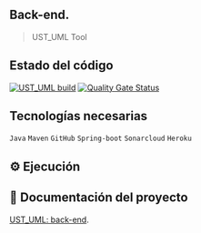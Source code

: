 ## Back-end.
> UST_UML Tool

## Estado del código
[![UST_UML build](https://github.com/USantaTecla-tool-ustUML/back-spring/actions/workflows/ci.yml/badge.svg)](https://github.com/USantaTecla-tool-ustUML/back-spring/actions)
[![Quality Gate Status](https://sonarcloud.io/api/project_badges/measure?project=USantaTecla-tool-ustUML_back-spring&metric=alert_status)](https://sonarcloud.io/dashboard?id=USantaTecla-tool-ustUML_back-spring)

## Tecnologías necesarias
`Java` `Maven` `GitHub` `Spring-boot` `Sonarcloud` `Heroku`

## :gear: Ejecución

## :book: Documentación del proyecto
[UST_UML: back-end](https://github.com/USantaTecla-tool-ustUML/requirements).


